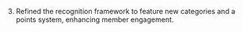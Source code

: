 3. Refined the recognition framework to feature new categories and a points system, enhancing member engagement.